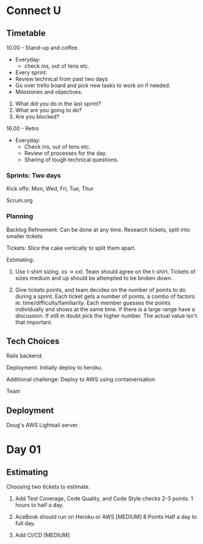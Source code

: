 # Connect U

## Timetable
10.00 - Stand-up and coffee.
- Everyday:
  - check ins, out of tens etc.
- Every sprint:
 - Review technical from past two days
 - Go over trello board and pick new tasks to work on if needed.
 - Milestones and objectives.
 1. What did you do in the last sprint?
 2. What are you going to do?
 3. Are you blocked?

16.00 - Retro
- Everyday:
  - Check ins, out of tens etc.
  - Review of processes for the day.
  - Sharing of tough technical questions.


### Sprints: Two days
Kick offs:
Mon,
Wed,
Fri,
Tue,
Thur

Scrum.org

### Planning

Backlog Refinement:
  Can be done at any time.
  Research tickets, split into smaller tickets

Tickets:
  Slice the cake vertically to split them apart.

Estimating:
  1. Use t-shirt sizing. xs -> xxl.
  Team should agree on the t-shirt.
  Tickets of sizes medium and up should be attempted to be broken down.

  2. Give tickets points, and team decides on the number of points to do during a sprint.
  Each ticket gets a number of points, a combo of factors ie. time/difficulty/familiarity.
  Each member guesses the points individually and shows at the same time.
  If there is a large range have a discussion. If still in doubt pick the higher number.
  The actual value isn't that important.




## Tech Choices
Rails backend.

Deployment:
Initially deploy to heroku.

Additional challenge:
Deploy to AWS using containerisation


Team


## Deployment
Doug's AWS Lightsail server.



# Day 01

## Estimating
Choosing two tickets to estimate.

1. Add Test Coverage, Code Quality, and Code Style checks
2-3 points.
1 hours to half a day.

2. AceBook should run on Heroku or AWS [MEDIUM]
8 Points
Half a day to full day.

3. Add CI/CD [MEDIUM]